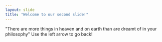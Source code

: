 ```yaml
---
layout: slide
title: "Welcome to our second slide!"
---
```

"There are more things in heaven and on earth than are dreamt of in your philosophy"
Use the left arrow to go back!
